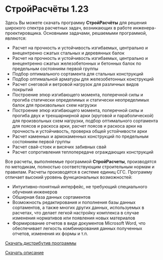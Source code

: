 # СтройРасчёты 1.23
Здесь Вы можете скачать программу **СтройРасчёты** для решения широкого спектра расчетных задач, возникающих в работе инженера-проектировщика. Основными задачами, решаемыми программой, являются: 
  -	Расчет на прочность и устойчивость изгибаемых, центрально и внецентренно сжатых стальных и деревянных балок
  - Расчет на прочность и устойчивость изгибаемых, центрально и внецентренно сжатых железобетонных и бетонных балок по предельным состояниям первой группы
  - Подбор оптимального сортамента для стальных конструкций
  - Подбор оптимальной арматуры для железобетонных конструкций
  - Расчет снеговой и ветровой нагрузок для различных видов покрытий
  - Построение эпюр изгибающего момента, поперечной силы и прогиба статически определимых и статически неопределимых балок для произвольных схем нагрузки
  - Построение эпюр изгибающего момента, поперечной силы и прогиба двух и трехшарнирной арки (круговой и параболической) для произвольных схем нагрузки, подбор оптимального сортамента для поясов и раскоса арки, расчет поясов и раскоса арки на прочность и устойчивость, проверка общей устойчивости арки
  - Расчет каменных и армокаменных конструкций по предельным состояниям первой группы
  - Расчет свай-стоек и висячих забивных свай
  - Расчет сопротивления теплопередаче ограждающих конструкций

Все расчеты, выполняемые программой **СтройРасчеты**, производятся по методикам, полностью соответствующим строительным нормам и правилам. Расчеты производятся в системе единиц СГС. Программу отличает высокий уровень функциональных возможностей:
  - Интуитивно-понятный интерфейс, не требующий специального обучения инженеров
  - Обширная база данных сортаментов
  - Возможность редактирования и пополнения базы данных сортаментов, а также многих других данных, используемых в расчетах, что делает легкой настройку комплекса в случае изменения нормативов или появления новых материалов
  - Формирование отчетов в виде документов Microsoft Word, что обеспечивает легкость комбинирования данных полученных отчетов, изменения их формы и т.п.
   
[Скачать дистрибутив программы](https://github.com/RBaskakov/Stroy/blob/master/stroyras.rar)

[Скачать описание](https://github.com/RBaskakov/Stroy/blob/master/Описание.pdf)
